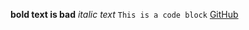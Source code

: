 **bold text is bad**
*italic text*
`This is a code block`
[GitHub](https://github.com/jjnaidu/phase-0-gps-1)

